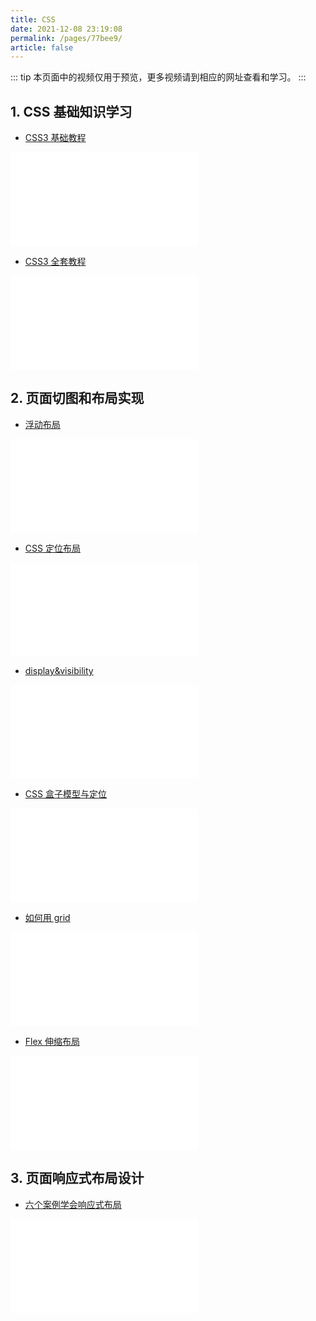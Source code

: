 ```yaml
---
title: CSS
date: 2021-12-08 23:19:08
permalink: /pages/77bee9/
article: false
---
```


::: tip
本页面中的视频仅用于预览，更多视频请到相应的网址查看和学习。
:::

## 1. CSS 基础知识学习

- [CSS3 基础教程](https://www.bilibili.com/video/BV1Bx411u7cS)
<iframe src="//player.bilibili.com/player.html?aid=15269197&bvid=BV1Bx411u7cS&cid=24852739&page=1" scrolling="no" border="0" frameborder="no" framespacing="0" allowfullscreen="true"> </iframe>

- [CSS3 全套教程](https://www.bilibili.com/video/BV1et411q74F)
<iframe src="//player.bilibili.com/player.html?aid=37908995&bvid=BV1et411q74F&cid=66641584&page=1" scrolling="no" border="0" frameborder="no" framespacing="0" allowfullscreen="true"> </iframe>

## 2. 页面切图和布局实现

- [浮动布局](https://www.bilibili.com/video/BV1Zs411j7Z3)
<iframe src="//player.bilibili.com/player.html?aid=25275712&bvid=BV1Zs411j7Z3&cid=42887124&page=1" scrolling="no" border="0" frameborder="no" framespacing="0" allowfullscreen="true"> </iframe>

- [CSS 定位布局](https://www.bilibili.com/video/BV1ni4y1g7tc)
<iframe src="//player.bilibili.com/player.html?aid=541725652&bvid=BV1ni4y1g7tc&cid=224228999&page=1" scrolling="no" border="0" frameborder="no" framespacing="0" allowfullscreen="true"> </iframe>

- [display&visibility](https://www.bilibili.com/video/BV1HJ411M7CM)
<iframe src="//player.bilibili.com/player.html?aid=68719403&bvid=BV1HJ411M7CM&cid=119091755&page=1" scrolling="no" border="0" frameborder="no" framespacing="0" allowfullscreen="true"> </iframe>

- [CSS 盒子模型与定位](https://www.bilibili.com/video/BV1P7411G7BW)
<iframe src="//player.bilibili.com/player.html?aid=88785186&bvid=BV1P7411G7BW&cid=151670400&page=1" scrolling="no" border="0" frameborder="no" framespacing="0" allowfullscreen="true"> </iframe>

- [如何用 grid](https://www.bilibili.com/video/BV14C4y1W7oA)
<iframe src="//player.bilibili.com/player.html?aid=795504482&bvid=BV14C4y1W7oA&cid=186573212&page=1" scrolling="no" border="0" frameborder="no" framespacing="0" allowfullscreen="true"> </iframe>

- [Flex 伸缩布局](https://www.bilibili.com/video/BV1BJ41197XE)
<iframe src="//player.bilibili.com/player.html?aid=76873727&bvid=BV1BJ41197XE&cid=131485228&page=1" scrolling="no" border="0" frameborder="no" framespacing="0" allowfullscreen="true"> </iframe>

## 3. 页面响应式布局设计

- [六个案例学会响应式布局](https://www.bilibili.com/video/BV1ov411k7sm)
<iframe src="//player.bilibili.com/player.html?aid=245018937&bvid=BV1ov411k7sm&cid=250362474&page=1" scrolling="no" border="0" frameborder="no" framespacing="0" allowfullscreen="true"> </iframe>

